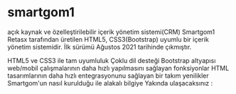 # smartgom1
açık kaynak ve özelleştirilebilir içerik yönetim sistemi(CRM) Smartgom1 Retasx tarafından üretilen HTML5, CSS3(Bootstrap) uyumlu bir içerik yönetim sistemidir. İlk sürümü Ağustos 2021 tarihinde çıkmıştır.

HTML5 ve CSS3 ile tam uyumluluk Çoklu dil desteği Bootstrap altyapısı web/mobil çalışmalarının daha hızlı yapılmasını sağlayan fonksiyonlar HTML tasarımlarının daha hızlı entegrasyonunu sağlayan bir takım yenilikler
Smartgom'un nasıl kurulduğu ile alakalı bilgiye Yakında ulaşacaksınız :
